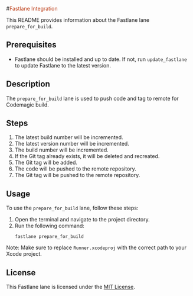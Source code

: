 #<span style="color: rgb(189, 61, 23)">Fastlane Integration</span>

This README provides information about the Fastlane lane `prepare_for_build`.

## Prerequisites
- Fastlane should be installed and up to date. If not, run `update_fastlane` to update Fastlane to the latest version.

## Description
The `prepare_for_build` lane is used to push code and tag to remote for Codemagic build.

## Steps
1. The latest build number will be incremented.
2. The latest version number will be incremented.
3. The build number will be incremented.
4. If the Git tag already exists, it will be deleted and recreated.
5. The Git tag will be added.
6. The code will be pushed to the remote repository.
7. The Git tag will be pushed to the remote repository.

## Usage
To use the `prepare_for_build` lane, follow these steps:
1. Open the terminal and navigate to the project directory.
2. Run the following command:
    ```
    fastlane prepare_for_build
    ```

Note: Make sure to replace `Runner.xcodeproj` with the correct path to your Xcode project.

## License
This Fastlane lane is licensed under the [MIT License](https://opensource.org/licenses/MIT).
